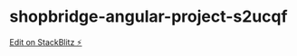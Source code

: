 # shopbridge-angular-project-s2ucqf

[Edit on StackBlitz ⚡️](https://stackblitz.com/edit/shopbridge-angular-project-s2ucqf)